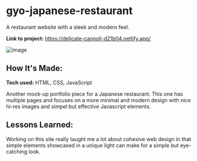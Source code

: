 # gyo-japanese-restaurant
A restaurant website with a sleek and modern feel.

**Link to project:** https://delicate-cannoli-d21b04.netlify.app/

![image](https://user-images.githubusercontent.com/101305246/221993954-a5c334a9-bf3a-4762-bf08-fab95f5e657d.png)

## How It's Made:

**Tech used:** HTML, CSS, JavaScript

Another mock-up portfolio piece for a Japanese restaurant. This one has multiple pages and focuses on a more minimal and modern design with nice hi-res images and simpel but effective Javascript elements.

## Lessons Learned:

Working on this site really taught me a lot about cohesive web design in that simple elements showcased in a unique light can make for a simple but eye-catching look.
